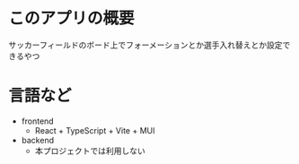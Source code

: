 # このアプリの概要
サッカーフィールドのボード上でフォーメーションとか選手入れ替えとか設定できるやつ

# 言語など
- frontend
  - React + TypeScript + Vite + MUI
- backend
  - 本プロジェクトでは利用しない


